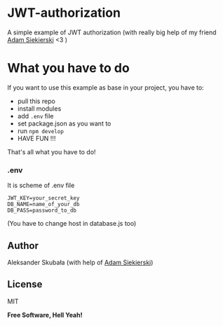 # JWT-authorization

A simple example of JWT authorization (with really big help of my friend [Adam Siekierski](https://github.com/AdamSiekierski) <3 )

# What you have to do

If you want to use this example as base in your project, you have to:
  - pull this repo
  - install modules
  - add `.env` file
  - set package.json as you want to
  - run `npm develop`
  - HAVE FUN !!!

That's all what you have to do!

### .env

It is scheme of .env file

```
JWT_KEY=your_secret_key
DB_NAME=name_of_your_db
DB_PASS=password_to_db
```

(You have to change host in database.js too)

Author
----
Aleksander Skubała
(with help of [Adam Siekierski](https://github.com/AdamSiekierski))

License
----
MIT


**Free Software, Hell Yeah!**